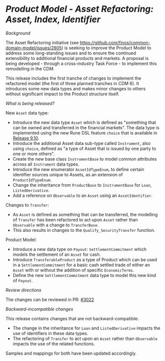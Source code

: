 # _Product Model - Asset Refactoring: Asset, Index, Identifier_

_Background_

The Asset Refactoring initiative (see https://github.com/finos/common-domain-model/issues/2805) is seeking to improve the Product Model to address some long-standing issues and to ensure the continued extensibility to additional  financial products and markets.  A proposal is being developed - through a cross-industry Task Force - to implement this remodelling in the CDM.  

This release includes the first tranche of changes to implement the refactored model (the first of three planned tranches in CDM 6).  It introduces some new data types and makes minor changes to others without significant impact to the Product structure itself.

_What is being released?_

New `Asset` data type:
- Introduce the new data type `Asset` which is defined as "something that can be owned and transferred in the financial markets". The data type is implemented using the new Rune DSL feature `choice` that is available in [Release 9.10](https://github.com/finos/rune-dsl/releases/tag/9.10.0).
- Introduce the additional Asset data sub-type called `Instrument`, also using `choice`, defined as "a type of Asset that is issued by one party to one or more others".
- Create the new base class `InstrumentBase` to model common attributes across all `Instrument` data types.
- Introduce the new enumerator `AssetIdTypeEnum`, to define certain identifier sources unique to Assets, as an extension of `ProductIdTypeEnum`.
- Change the inheritance from `ProductBase` to `InstrumentBase` for `Loan`, `ListedDerivative`.
- Add a reference on `Observable` to an `Asset` using an `AssetIdentifier`.

Changes to `Transfer`:
- As `Asset` is defined as something that can be transferred, the modelling of `Transfer` has been refactored to act upon `Asset` rather than `Observable` with a change to `TransferBase`.
- This also results in changes to the `Qualify_SecurityTransfer` function.

Product Model:
- Introduce a new data type on `Payout`: `SettlementCommitment` which models the settlement of an `Asset` for cash.
- Introduce `TransferableProduct` as a type of Product which can be used in a `SettlementCommitment` for a basic cash settled trade of either an `Asset` with or without the addition of specific `EconomicTerms`.
- Define the new `SettlementCommitment` data type to model this new kind of `Payout`.

_Review directions_

The changes can be reviewed in PR: [#3022](https://github.com/finos/common-domain-model/pull/3022)

_Backward-incompatible changes_

This release contains changes that are not backward-compatible:
- The change in the inheritance for `Loan` and `ListedDerivative` impacts the use of identifiers in these data types.
- The refactoring of `Transfer` to act upon an `Asset` rather than `Observable` impacts the use of the related functions.

Samples and mappings for both have been updated accordingly.
